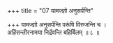 +++
title = "07 यामज्ज्ञो अनुसर्पन्ति"

+++
यामज्ज्ञो अनुसर्पन्ति परूंषि विरुजन्ति च ।  
अहिंसन्तीरनामया निर्द्रवन्ति बहिर्बिलम् ॥ ८ ॥